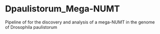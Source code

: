 # Dpaulistorum_Mega-NUMT
Pipeline of for the discovery and analysis of a mega-NUMT in the genome of Drosophila paulistorum
